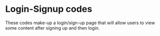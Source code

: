 # Login-Signup codes
These codes make-up a login/sign-up page that will allow users to view some content after signing up and then login.
